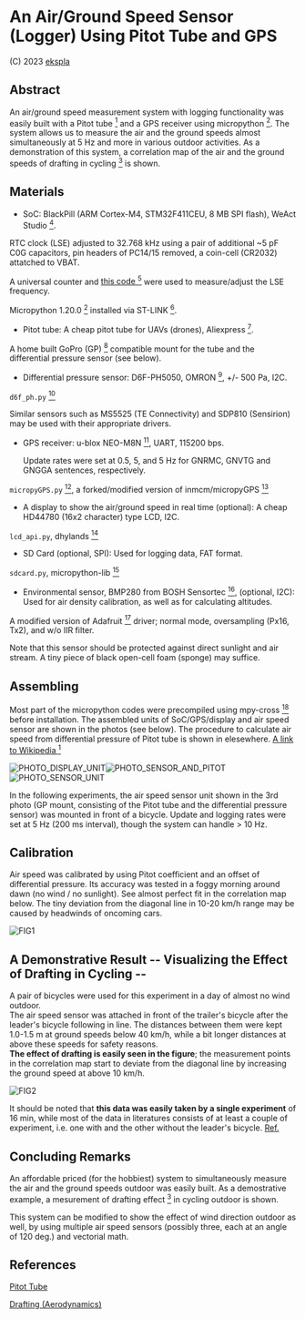 # An Air/Ground Speed Sensor (Logger) Using Pitot Tube and GPS

(C) 2023 [ekspla](https://github.com/ekspla/Pitot_GPS_Sensor_Logger/)

## Abstract


An air/ground speed measurement system with logging functionality was easily built 
with a Pitot tube [<sup>1</sup>](https://en.wikipedia.org/wiki/Pitot_tube) and a GPS receiver using micropython [<sup>2</sup>](https://micropython.org/).  The system allows us 
to measure the air and the ground speeds almost simultaneously at 5 Hz and more in various 
outdoor activities.  As a demonstration of this system, a correlation map of the air 
and the ground speeds of drafting in cycling [<sup>3</sup>](https://en.wikipedia.org/wiki/Drafting_(aerodynamics)) is shown.


## Materials


- SoC:
BlackPill (ARM Cortex-M4, STM32F411CEU, 8 MB SPI flash), WeAct Studio [<sup>4</sup>](https://github.com/WeActStudio).

RTC clock (LSE) adjusted to 32.768 kHz using a pair of additional ~5 pF C0G capacitors, 
pin headers of PC14/15 removed, a coin-cell (CR2032) attatched to VBAT.

A universal counter and [this code <sup>5</sup>](https://jhalfmoon.com/dbc/2023/03/28/micropython%e7%9a%84%e5%8d%88%e7%9d%a198-stm32%e7%89%88%e3%80%81nucleo%e3%81%ae%e3%82%af%e3%83%ad%e3%83%83%e3%82%af%e8%a8%ad%e5%ae%9a%e3%82%92%e8%a6%8b%e7%9b%b4%e3%81%99/) were used to measure/adjust the LSE frequency.

Micropython 1.20.0 [<sup>2</sup>](https://micropython.org/) installed via ST-LINK [<sup>6</sup>](https://www.st.com/en/development-tools/st-link-v2.html).


- Pitot tube:
A cheap pitot tube for UAVs (drones), Aliexpress [<sup>7</sup>](https://www.aliexpress.com/w/wholesale-pitot-tube.html).

A home built GoPro (GP) [<sup>8</sup>](https://gopro.com/) compatible mount for the tube and the differential pressure sensor (see below).


- Differential pressure sensor:
D6F-PH5050, OMRON [<sup>9</sup>](https://github.com/omron-devhub), +/- 500 Pa, I2C.

`d6f_ph.py` [<sup>10</sup>](https://github.com/ekspla/D6F-PH)

Similar sensors such as MS5525 (TE Connectivity) and SDP810 (Sensirion) may be used with their appropriate drivers.


- GPS receiver:
u-blox NEO-M8N [<sup>11</sup>](https://www.u-blox.com/en/product/neo-m8-series), UART, 115200 bps.

  Update rates were set at 0.5, 5, and 5 Hz for GNRMC, GNVTG and GNGGA sentences, respectively.
  
`micropyGPS.py` [<sup>12</sup>](https://github.com/ekspla/micropyGPS), a forked/modified version of inmcm/micropyGPS [<sup>13</sup>](https://github.com/inmcm/micropyGPS)


- A display to show the air/ground speed in real time (optional):
A cheap HD44780 (16x2 character) type LCD, I2C.

`lcd_api.py`, dhylands [<sup>14</sup>](https://github.com/dhylands/python_lcd)


- SD Card (optional, SPI):
Used for logging data, FAT format.

`sdcard.py`, micropython-lib [<sup>15</sup>](https://github.com/micropython/micropython-lib)


- Environmental sensor, BMP280 from BOSH Sensortec [<sup>16</sup>](https://www.bosch-sensortec.com/products/environmental-sensors/pressure-sensors/bmp280/), (optional, I2C):
Used for air density calibration, as well as for calculating altitudes.

A modified version of Adafruit [<sup>17</sup>](https://github.com/adafruit) driver; normal mode, oversampling (Px16, Tx2), and w/o IIR filter.

Note that this sensor should be protected against direct sunlight and air stream.  A tiny piece of black open-cell foam (sponge) may suffice.


## Assembling

Most part of the micropython codes were precompiled using mpy-cross [<sup>18</sup>](https://github.com/micropython/micropython/tree/master/mpy-cross) before installation.
The assembled units of SoC/GPS/display and air speed sensor are shown in the photos (see below).
The procedure to calculate air speed from differential pressure of Pitot tube is shown in 
elesewhere. [A link to Wikipedia <sup>1</sup>](https://en.wikipedia.org/wiki/Pitot_tube)

![PHOTO_DISPLAY_UNIT](https://github.com/ekspla/Pitot_GPS_Sensor_Logger/assets/23088524/597a1803-d24d-48b3-8af5-0211344b13ab "Display_Unit")![PHOTO_SENSOR_AND_PITOT](https://github.com/ekspla/Pitot_GPS_Sensor_Logger/assets/23088524/bd19487f-eebe-436c-b4d1-b03a5846598e "Sensor_Unit")![PHOTO_SENSOR_UNIT](https://github.com/ekspla/Pitot_GPS_Sensor_Logger/assets/23088524/8a9c0e06-09cd-4d3d-8f98-5ab75494a01e "Sensor_Unit")

In the following experiments, the air speed sensor unit shown in the 3rd photo (GP mount, 
consisting of the Pitot tube and the differential pressure sensor) was mounted in front of 
a bicycle.  Update and logging rates were set at 5 Hz (200 ms interval), though the system 
can handle > 10 Hz.


## Calibration

Air speed was calibrated by using Pitot coefficient and an offset of differential pressure.
Its accuracy was tested in a foggy morning around dawn (no wind / no sunlight).
See almost perfect fit in the correlation map below.  The tiny deviation from the diagonal 
line in 10-20 km/h range may be caused by headwinds of oncoming cars.

![FIG1](https://github.com/ekspla/Pitot_GPS_Sensor_Logger/assets/23088524/f7df4ba7-1bcd-483e-b431-faf6cff3856e "Fig1_Test_Calibration")


## A Demonstrative Result -- Visualizing the Effect of Drafting in Cycling --

A pair of bicycles were used for this experiment in a day of almost no wind outdoor.  
The air speed sensor was attached in front of the trailer's bicycle after the leader's 
bicycle following in line.  The distances between them were kept 1.0-1.5 m at ground speeds 
below 40 km/h, while a bit longer distances at above these speeds for safety reasons.  
**The effect of drafting is easily seen in the figure**; the measurement points in the correlation 
map start to deviate from the diagonal line by increasing the ground speed at above 10 km/h.

![FIG2](https://github.com/ekspla/Pitot_GPS_Sensor_Logger/assets/23088524/567399aa-fdd2-4cee-abe9-0b21babf997b "Fig2_Drafting_in_Cycling")

It should be noted that **this data was easily taken by a single experiment** of 16 min, while 
most of the data in literatures consists of at least a couple of experiment,
i.e. one with and the other without the leader's bicycle. [Ref.](https:// "REF_TO_BE_INCLUDED")


## Concluding Remarks

An affordable priced (for the hobbiest) system to simultaneously measure the air and the ground speeds 
outdoor was easily built.  As a demostrative example, a mesurement of drafting effect [<sup>3</sup>](https://en.wikipedia.org/wiki/Drafting_(aerodynamics)) in cycling outdoor 
is shown.

This system can be modified to show the effect of wind direction outdoor as well, by using 
multiple air speed sensors (possibly three, each at an angle of 120 deg.) and vectorial math.


## References

[Pitot Tube](https://en.wikipedia.org/wiki/Pitot_tube)

[Drafting (Aerodynamics)](https://en.wikipedia.org/wiki/Drafting_(aerodynamics))

